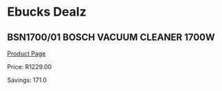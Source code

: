 
# Ebucks Dealz
## BSN1700/01 BOSCH VACUUM CLEANER 1700W
[Product Page](https://www.ebucks.com/web/shop/productSelected.do?prodId=1173020170&catId=998409624)

Price: R1229.00

Savings: 171.0


	
